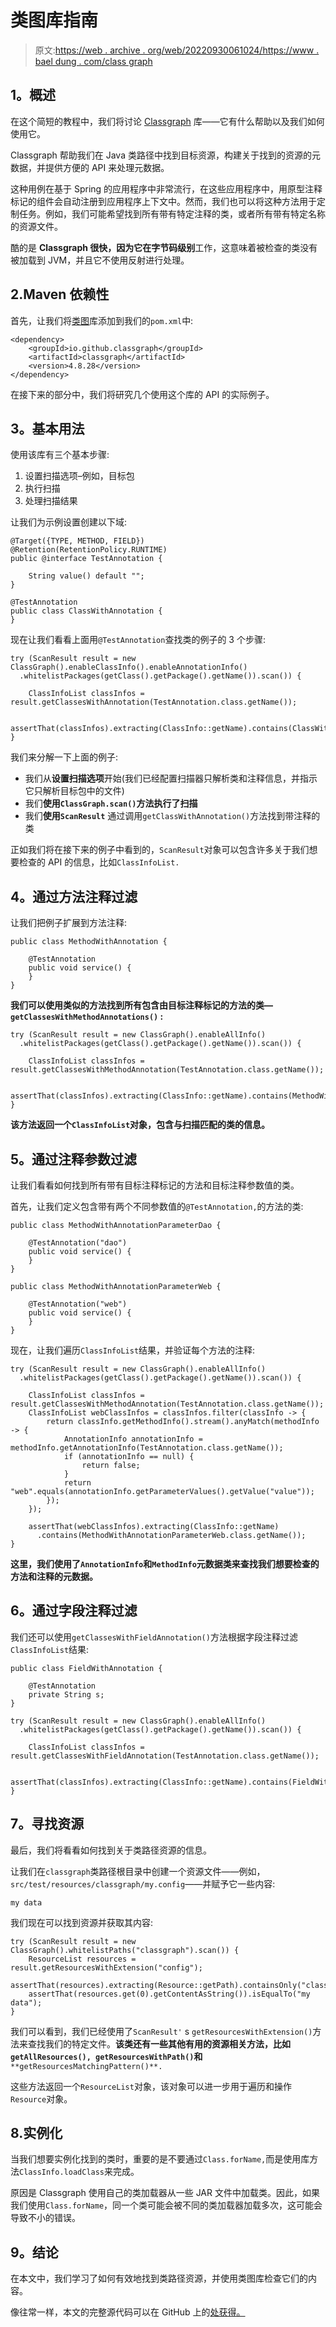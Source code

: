 # 类图库指南

> 原文:[https://web . archive . org/web/20220930061024/https://www . bael dung . com/class graph](https://web.archive.org/web/20220930061024/https://www.baeldung.com/classgraph)

## **1。概述**

在这个简短的教程中，我们将讨论 [Classgraph](https://web.archive.org/web/20221205135656/https://github.com/classgraph/classgraph) 库——它有什么帮助以及我们如何使用它。

Classgraph 帮助我们在 Java 类路径中找到目标资源，构建关于找到的资源的元数据，并提供方便的 API 来处理元数据。

这种用例在基于 Spring 的应用程序中非常流行，在这些应用程序中，用原型注释标记的组件会自动注册到应用程序上下文中。然而，我们也可以将这种方法用于定制任务。例如，我们可能希望找到所有带有特定注释的类，或者所有带有特定名称的资源文件。

酷的是 **Classgraph 很快，因为它在字节码级别**工作，这意味着被检查的类没有被加载到 JVM，并且它不使用反射进行处理。

## 2.Maven 依赖性

首先，让我们将[类图](https://web.archive.org/web/20221205135656/https://search.maven.org/search?q=g:io.github.classgraph%20AND%20a:classgraph)库添加到我们的`pom.xml`中:

```
<dependency>
    <groupId>io.github.classgraph</groupId>
    <artifactId>classgraph</artifactId>
    <version>4.8.28</version>
</dependency>
```

在接下来的部分中，我们将研究几个使用这个库的 API 的实际例子。

## **3。基本用法**

使用该库有三个基本步骤:

1.  设置扫描选项–例如，目标包
2.  执行扫描
3.  处理扫描结果

让我们为示例设置创建以下域:

```
@Target({TYPE, METHOD, FIELD})
@Retention(RetentionPolicy.RUNTIME)
public @interface TestAnnotation {

    String value() default "";
}
```

```
@TestAnnotation
public class ClassWithAnnotation {
}
```

现在让我们看看上面用`@TestAnnotation`查找类的例子的 3 个步骤:

```
try (ScanResult result = new ClassGraph().enableClassInfo().enableAnnotationInfo()
  .whitelistPackages(getClass().getPackage().getName()).scan()) {

    ClassInfoList classInfos = result.getClassesWithAnnotation(TestAnnotation.class.getName());

    assertThat(classInfos).extracting(ClassInfo::getName).contains(ClassWithAnnotation.class.getName());
}
```

我们来分解一下上面的例子:

*   我们从**设置扫描选项**开始(我们已经配置扫描器只解析类和注释信息，并指示它只解析目标包中的文件)
*   我们**使用`ClassGraph.scan()`方法执行了扫描**
*   我们**使用`ScanResult`** 通过调用`getClassWithAnnotation()`方法找到带注释的类

正如我们将在接下来的例子中看到的，`ScanResult`对象可以包含许多关于我们想要检查的 API 的信息，比如`ClassInfoList.`

## **4。通过方法注释过滤**

让我们把例子扩展到方法注释:

```
public class MethodWithAnnotation {

    @TestAnnotation
    public void service() {
    }
}
```

**我们可以使用类似的方法找到所有包含由目标注释标记的方法的类— `getClassesWithMethodAnnotations()` :**

```
try (ScanResult result = new ClassGraph().enableAllInfo()
  .whitelistPackages(getClass().getPackage().getName()).scan()) {

    ClassInfoList classInfos = result.getClassesWithMethodAnnotation(TestAnnotation.class.getName());

    assertThat(classInfos).extracting(ClassInfo::getName).contains(MethodWithAnnotation.class.getName());
}
```

**该方法返回一个`ClassInfoList`对象，包含与扫描匹配的类的信息。**

## **5。通过注释参数**过滤

让我们看看如何找到所有带有目标注释标记的方法和目标注释参数值的类。

首先，让我们定义包含带有两个不同参数值的`@TestAnnotation,`的方法的类:

```
public class MethodWithAnnotationParameterDao {

    @TestAnnotation("dao")
    public void service() {
    }
}
```

```
public class MethodWithAnnotationParameterWeb {

    @TestAnnotation("web")
    public void service() {
    }
}
```

现在，让我们遍历`ClassInfoList`结果，并验证每个方法的注释:

```
try (ScanResult result = new ClassGraph().enableAllInfo()
  .whitelistPackages(getClass().getPackage().getName()).scan()) {

    ClassInfoList classInfos = result.getClassesWithMethodAnnotation(TestAnnotation.class.getName());
    ClassInfoList webClassInfos = classInfos.filter(classInfo -> {
        return classInfo.getMethodInfo().stream().anyMatch(methodInfo -> {
            AnnotationInfo annotationInfo = methodInfo.getAnnotationInfo(TestAnnotation.class.getName());
            if (annotationInfo == null) {
                return false;
            }
            return "web".equals(annotationInfo.getParameterValues().getValue("value"));
        });
    });

    assertThat(webClassInfos).extracting(ClassInfo::getName)
      .contains(MethodWithAnnotationParameterWeb.class.getName());
}
```

**这里，我们使用了`AnnotationInfo`和`MethodInfo`元数据类来查找我们想要检查的方法和注释的元数据。**

## **6。通过字段注释过滤**

我们还可以使用`getClassesWithFieldAnnotation()`方法根据字段注释过滤`ClassInfoList`结果:

```
public class FieldWithAnnotation {

    @TestAnnotation
    private String s;
}
```

```
try (ScanResult result = new ClassGraph().enableAllInfo()
  .whitelistPackages(getClass().getPackage().getName()).scan()) {

    ClassInfoList classInfos = result.getClassesWithFieldAnnotation(TestAnnotation.class.getName());

    assertThat(classInfos).extracting(ClassInfo::getName).contains(FieldWithAnnotation.class.getName());
}
```

## **7。寻找资源**

最后，我们将看看如何找到关于类路径资源的信息。

让我们在`classgraph`类路径根目录中创建一个资源文件——例如，`src/test/resources/classgraph/my.config`——并赋予它一些内容:

```
my data
```

我们现在可以找到资源并获取其内容:

```
try (ScanResult result = new ClassGraph().whitelistPaths("classgraph").scan()) {
    ResourceList resources = result.getResourcesWithExtension("config");
    assertThat(resources).extracting(Resource::getPath).containsOnly("classgraph/my.config");
    assertThat(resources.get(0).getContentAsString()).isEqualTo("my data");
}
```

我们可以看到，我们已经使用了`ScanResult'` s `getResourcesWithExtension()`方法来查找我们的特定文件。**该类还有一些其他有用的资源相关方法，比如`getAllResources(), getResourcesWithPath()`和** `**getResourcesMatchingPattern()**.`

这些方法返回一个`ResourceList`对象，该对象可以进一步用于遍历和操作`Resource`对象。

## 8.实例化

当我们想要实例化找到的类时，重要的是不要通过`Class.forName,`而是使用库方法`ClassInfo.loadClass`来完成。

原因是 Classgraph 使用自己的类加载器从一些 JAR 文件中加载类。因此，如果我们使用`Class.forName`，同一个类可能会被不同的类加载器加载多次，这可能会导致不小的错误。

## **9。结论**

在本文中，我们学习了如何有效地找到类路径资源，并使用类图库检查它们的内容。

像往常一样，本文的完整源代码可以在 GitHub 上的[处获得。](https://web.archive.org/web/20221205135656/https://github.com/eugenp/tutorials/tree/master/libraries-2)